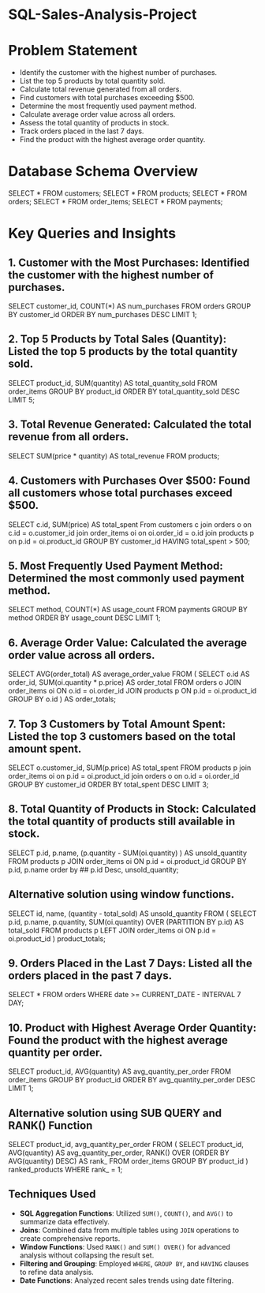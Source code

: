 # SQL-Sales-Analysis-Project

# Problem Statement
- Identify the customer with the highest number of purchases.
- List the top 5 products by total quantity sold.
- Calculate total revenue generated from all orders.
- Find customers with total purchases exceeding $500.
- Determine the most frequently used payment method.
- Calculate average order value across all orders.
- Assess the total quantity of products in stock.
- Track orders placed in the last 7 days.
- Find the product with the highest average order quantity.

# Database Schema Overview
SELECT * FROM customers;
SELECT * FROM products;
SELECT * FROM orders;
SELECT * FROM order_items;
SELECT * FROM payments;

# Key Queries and Insights

## 1. Customer with the Most Purchases: Identified the customer with the highest number of purchases.
SELECT customer_id, COUNT(*) AS num_purchases
FROM orders
GROUP BY customer_id
ORDER BY num_purchases DESC
LIMIT 1;

## 2. Top 5 Products by Total Sales (Quantity): Listed the top 5 products by the total quantity sold.
SELECT product_id, SUM(quantity) AS total_quantity_sold
FROM order_items
GROUP BY product_id
ORDER BY total_quantity_sold DESC
LIMIT 5;


## 3. Total Revenue Generated: Calculated the total revenue from all orders.
SELECT SUM(price * quantity) AS total_revenue
FROM products;

## 4. Customers with Purchases Over $500: Found all customers whose total purchases exceed $500.
SELECT c.id, SUM(price) AS total_spent
From customers c
join orders o
on c.id = o.customer_id
join order_items oi
on oi.order_id = o.id
join products p
on p.id = oi.product_id 
GROUP BY customer_id
HAVING total_spent > 500;

## 5. Most Frequently Used Payment Method: Determined the most commonly used payment method.
SELECT method, COUNT(*) AS usage_count
FROM payments
GROUP BY method
ORDER BY usage_count DESC
LIMIT 1;

## 6. Average Order Value: Calculated the average order value across all orders.
SELECT AVG(order_total) AS average_order_value
FROM (
    SELECT o.id AS order_id, SUM(oi.quantity * p.price) AS order_total
    FROM orders o
    JOIN order_items oi ON o.id = oi.order_id
    JOIN products p ON p.id = oi.product_id
    GROUP BY o.id
) AS order_totals;

## 7. Top 3 Customers by Total Amount Spent: Listed the top 3 customers based on the total amount spent.

SELECT o.customer_id, SUM(p.price) AS total_spent
FROM products p
join order_items oi
on p.id = oi.product_id
join orders o
on o.id = oi.order_id
GROUP BY customer_id
ORDER BY total_spent DESC
LIMIT 3;

## 8. Total Quantity of Products in Stock: Calculated the total quantity of products still available in stock.
SELECT p.id, p.name, (p.quantity - SUM(oi.quantity) ) AS unsold_quantity
FROM products p
JOIN order_items oi
ON p.id = oi.product_id
GROUP BY p.id, p.name
order by ## p.id Desc,
unsold_quantity;

## Alternative solution using window functions.

SELECT id, name, 
       (quantity - total_sold) AS unsold_quantity
FROM (
    SELECT p.id, p.name, p.quantity,
           SUM(oi.quantity) OVER (PARTITION BY p.id) AS total_sold
    FROM products p
    LEFT JOIN order_items oi ON p.id = oi.product_id
) product_totals;

## 9. Orders Placed in the Last 7 Days: Listed all the orders placed in the past 7 days.
SELECT *
FROM orders
WHERE date >= CURRENT_DATE - INTERVAL 7 DAY;

## 10. Product with Highest Average Order Quantity: Found the product with the highest average quantity per order.

SELECT product_id, AVG(quantity) AS avg_quantity_per_order
FROM order_items
GROUP BY product_id
ORDER BY avg_quantity_per_order DESC
LIMIT 1;

## Alternative solution using SUB QUERY and RANK() Function

SELECT product_id, avg_quantity_per_order
FROM (
    SELECT product_id, 
           AVG(quantity) AS avg_quantity_per_order,
           RANK() OVER (ORDER BY AVG(quantity) DESC) AS rank_
    FROM order_items
    GROUP BY product_id
) ranked_products
WHERE rank_ = 1;


## Techniques Used
- **SQL Aggregation Functions**: Utilized `SUM()`, `COUNT()`, and `AVG()` to summarize data effectively.
- **Joins**: Combined data from multiple tables using `JOIN` operations to create comprehensive reports.
- **Window Functions**: Used `RANK()` and `SUM() OVER()` for advanced analysis without collapsing the result set.
- **Filtering and Grouping**: Employed `WHERE`, `GROUP BY`, and `HAVING` clauses to refine data analysis.
- **Date Functions**: Analyzed recent sales trends using date filtering.
